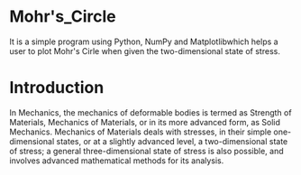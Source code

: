 # Mohr's_Circle

It is a simple program using Python, NumPy and Matplotlibwhich helps a user to plot Mohr's Cirle when given the two-dimensional state of stress.
# Introduction
In Mechanics, the mechanics of deformable bodies is termed as Strength of Materials, Mechanics of Materials, or in its more advanced form, as Solid Mechanics. Mechanics of Materials deals with stresses, in their simple one-dimensional states, or at a slightly advanced level, a two-dimensional state of stress; a general three-dimensional state of stress is also possible, and involves advanced mathematical methods for its analysis.
